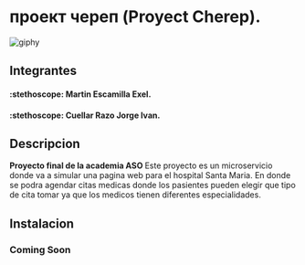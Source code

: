 <h1> проект череп (Proyect Cherep).</h1>


![giphy](https://github.com/ASOMinsait2023/CitasMedicas/assets/159957497/c9815e7b-fa76-425b-a503-03b9a55abbe2)



<h2> Integrantes </h2>
<h4> :stethoscope:  Martin Escamilla Exel. </h4>
<h4> :stethoscope: Cuellar Razo Jorge Ivan. </h4>

<h2> Descripcion  </h2>
<p> <strong> Proyecto final de la academia ASO </strong>
Este proyecto es un microservicio donde va a simular una pagina web para  el hospital Santa Maria. En donde se podra agendar citas medicas donde los pasientes
pueden elegir que tipo de cita tomar ya que los medicos tienen diferentes especialidades.</p>

<h2> Instalacion  </h2>
<h3> Coming Soon </h3>


